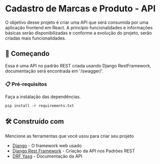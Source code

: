 # Cadastro de Marcas e Produto - API

O objetivo desse projeto é criar uma API que será consumida por uma aplicação frontend em React. A princípio funcionalidades e informações básicas serão disponibilizadas e conforme a evolução do projeto, serão criadas mais funcionalidades.

## 🚀 Começando

Essa é uma API no padrão REST criada usando Django RestFramework, documentação será encontrada em '/swagger/'.

### 📋 Pré-requisitos
Faça a instalação das dependências.
```
pip install -r requirements.txt
```
## 🛠️ Construído com

Mencione as ferramentas que você usou para criar seu projeto

* [Django](https://www.djangoproject.com/) - O framework web usado
* [Django Rest Framework](https://www.django-rest-framework.org/) - Criação da API nos Padrões REST
* [DRF Yasg](https://drf-yasg.readthedocs.io/en/stable/) - Documentação da API
